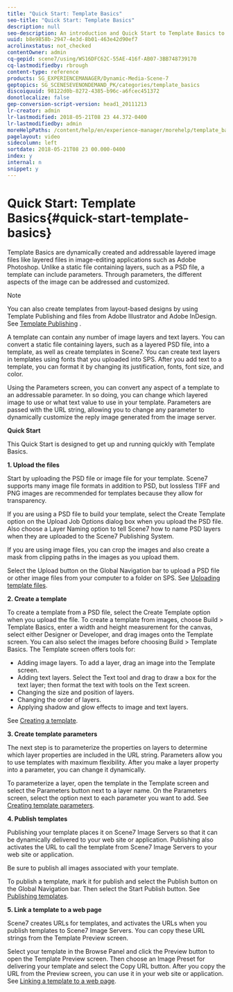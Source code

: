 ```yaml
---
title: "Quick Start: Template Basics"
seo-title: "Quick Start: Template Basics"
description: null
seo-description: An introduction and Quick Start to Template Basics to help you get up and running quickly.
uuid: b8e9858b-2947-4e3d-8b01-463e42d90ef7
acrolinxstatus: not_checked
contentOwner: admin
cq-gepid: scene7/using/WS16DFC62C-55AE-416f-AB07-3BB748739170
cq-lastmodifiedby: rbrough
content-type: reference
products: SG_EXPERIENCEMANAGER/Dynamic-Media-Scene-7
geptopics: SG_SCENESEVENONDEMAND_PK/categories/template_basics
discoiquuid: 98122d0b-8272-4385-b96c-a6fcec451372
donotlocalize: false
gep-conversion-script-version: head1_20111213
lr-creator: admin
lr-lastmodified: 2018-05-21T08 23 44.372-0400
lr-lastmodifiedby: admin
moreHelpPaths: /content/help/en/experience-manager/morehelp/template_basics;/content/help/en/experience-manager/morehelp/template_basics
pagelayout: video
sidecolumn: left
sortdate: 2018-05-21T08 23 00.000-0400
index: y
internal: n
snippet: y
---
```


# Quick Start: Template Basics{#quick-start-template-basics}

Template Basics are dynamically created and addressable layered image files like layered files in image-editing applications such as Adobe Photoshop. Unlike a static file containing layers, such as a PSD file, a template can include parameters. Through parameters, the different aspects of the image can be addressed and customized.

>[!NOTE]
>
>You can also create templates from layout-based designs by using Template Publishing and files from Adobe Illustrator and Adobe InDesign. See [Template Publishing](quick-start-template-publishing.md) .

A template can contain any number of image layers and text layers. You can convert a static file containing layers, such as a layered PSD file, into a template, as well as create templates in Scene7. You can create text layers in templates using fonts that you uploaded into SPS. After you add text to a template, you can format it by changing its justification, fonts, font size, and color.

Using the Parameters screen, you can convert any aspect of a template to an addressable parameter. In so doing, you can change which layered image to use or what text value to use in your template. Parameters are passed with the URL string, allowing you to change any parameter to dynamically customize the reply image generated from the image server.

**Quick Start**

This Quick Start is designed to get up and running quickly with Template Basics.

**1. Upload the files**

Start by uploading the PSD file or image file for your template. Scene7 supports many image file formats in addition to PSD, but lossless TIFF and PNG images are recommended for templates because they allow for transparency.

If you are using a PSD file to build your template, select the Create Template option on the Upload Job Options dialog box when you upload the PSD file. Also choose a Layer Naming option to tell Scene7 how to name PSD layers when they are uploaded to the Scene7 Publishing System.

If you are using image files, you can crop the images and also create a mask from clipping paths in the images as you upload them.

Select the Upload button on the Global Navigation bar to upload a PSD file or other image files from your computer to a folder on SPS. See [Uploading template files](uploading-template-files.md#uploading_template_files).

**2. Create a template**

To create a template from a PSD file, select the Create Template option when you upload the file. To create a template from images, choose Build &gt; Template Basics, enter a width and height measurement for the canvas, select either Designer or Developer, and drag images onto the Template screen. You can also select the images before choosing Build &gt; Template Basics. The Template screen offers tools for:

* Adding image layers. To add a layer, drag an image into the Template screen.
* Adding text layers. Select the Text tool and drag to draw a box for the text layer; then format the text with tools on the Text screen.
* Changing the size and position of layers.
* Changing the order of layers.
* Applying shadow and glow effects to image and text layers.

See [Creating a template](creating-template.md#creating_a_template).

**3. Create template parameters**

The next step is to parameterize the properties on layers to determine which layer properties are included in the URL string. Parameters allow you to use templates with maximum flexibility. After you make a layer property into a parameter, you can change it dynamically.

To parameterize a layer, open the template in the Template screen and select the Parameters button next to a layer name. On the Parameters screen, select the option next to each parameter you want to add. See [Creating template parameters](creating-template-parameters.md#creating_template_parameters).

**4. Publish templates**

Publishing your template places it on Scene7 Image Servers so that it can be dynamically delivered to your web site or application. Publishing also activates the URL to call the template from Scene7 Image Servers to your web site or application.

Be sure to publish all images associated with your template.

To publish a template, mark it for publish and select the Publish button on the Global Navigation bar. Then select the Start Publish button. See [Publishing templates](publishing-templates.md#publishing_templates).

**5. Link a template to a web page**

Scene7 creates URLs for templates, and activates the URLs when you publish templates to Scene7 Image Servers. You can copy these URL strings from the Template Preview screen.

Select your template in the Browse Panel and click the Preview button to open the Template Preview screen. Then choose an Image Preset for delivering your template and select the Copy URL button. After you copy the URL from the Preview screen, you can use it in your web site or application. See [Linking a template to a web page](linking-template-web-page.md#linking_a_template_to_a_web_page).
